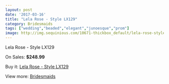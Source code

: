 ```yaml
---
layout: post
date: '2017-03-16'
title: "Lela Rose - Style LX129"
category: Bridesmaids
tags: ["wedding","beaded","elegant","junoesque","prom"]
image: http://img.sequinious.com/10671-thickbox_default/lela-rose-style-lx129.jpg
---
```

Lela Rose - Style LX129

On Sales: **$248.99**
<a href="https://www.sequinious.com/bridesmaids/4891-lela-rose-style-lx129.html"><amp-img layout="responsive" width="600" height="600" src="//img.sequinious.com/10671-thickbox_default/lela-rose-style-lx129.jpg" alt="Lela Rose - Style LX129 0" /></a>

Buy it: [Lela Rose - Style LX129](https://www.sequinious.com/bridesmaids/4891-lela-rose-style-lx129.html "Lela Rose - Style LX129")

View more: [Bridesmaids](https://www.sequinious.com/3-bridesmaids "Bridesmaids")